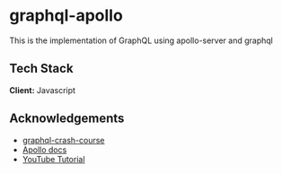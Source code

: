 
# graphql-apollo

This is the implementation of GraphQL using apollo-server and graphql


## Tech Stack

**Client:** Javascript


## Acknowledgements

 - [graphql-crash-course](https://github.com/iamshaunjp/graphql-crash-course/tree/main)
 - [Apollo docs](https://www.apollographql.com/docs/)
 - [YouTube Tutorial](https://www.youtube.com/watch?v=5199E50O7SI)

